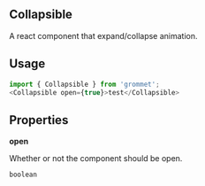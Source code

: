 ## Collapsible
A react component that expand/collapse animation.

## Usage

```javascript
import { Collapsible } from 'grommet';
<Collapsible open={true}>test</Collapsible>
```

## Properties

**open**

Whether or not the component should be open.

```
boolean
```
  